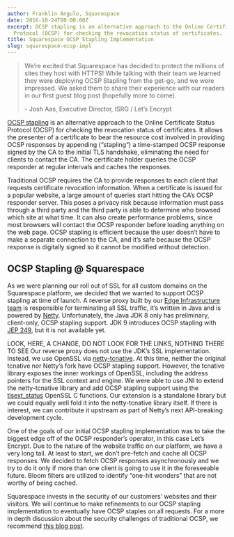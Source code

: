```yaml
---
author: Franklin Angulo, Squarespace
date: 2016-10-24T00:00:00Z
excerpt: OCSP stapling is an alternative approach to the Online Certificate Status
  Protocol (OCSP) for checking the revocation status of certificates.
title: Squarespace OCSP Stapling Implementation
slug: squarespace-ocsp-impl
---
```


> We’re excited that Squarespace has decided to protect the millions of sites they host with HTTPS! While talking with their
> team we learned they were deploying OCSP Stapling from the get-go, and we were impressed. We asked them to share their
> experience with our readers in our first guest blog post (hopefully more to come).
> 
> \- Josh Aas, Executive Director, ISRG / Let’s Encrypt

[OCSP stapling](https://en.wikipedia.org/wiki/OCSP_stapling) is an alternative approach to the Online Certificate Status Protocol (OCSP) for checking the revocation status of certificates. It allows the presenter of a certificate to bear the resource cost involved in providing OCSP responses by appending (“stapling”) a time-stamped OCSP response signed by the CA to the initial TLS handshake, eliminating the need for clients to contact the CA. The certificate holder queries the OCSP responder at regular intervals and caches the responses.

Traditional OCSP requires the CA to provide responses to each client that requests certificate revocation information. When a certificate is issued for a popular website, a large amount of queries start hitting the CA’s OCSP responder server. This poses a privacy risk because information must pass through a third party and the third party is able to determine who browsed which site at what time. It can also create performance problems, since most browsers will contact the OCSP responder before loading anything on the web page. OCSP stapling is efficient because the user doesn’t have to make a separate connection to the CA, and it’s safe because the OCSP response is digitally signed so it cannot be modified without detection.

## OCSP Stapling @ Squarespace

As we were planning our roll out of SSL for all custom domains on the Squarespace platform, we decided that we wanted to support OCSP stapling at time of launch. A reverse proxy built by our [Edge Infrastructure team](https://www.squarespace.com/about/careers?gh_jid=245517) is responsible for terminating all SSL traffic, it’s written in Java and is powered by [Netty](https://netty.io/). Unfortunately, the Java JDK 8 only has preliminary, client-only, OCSP stapling support. JDK 9 introduces OCSP stapling with [JEP 249](http://openjdk.java.net/jeps/249), but it is not available yet.

LOOK, HERE, A CHANGE, DO NOT LOOK FOR THE LINKS, NOTHING THERE TO SEE
Our reverse proxy does not use the JDK’s SSL implementation. Instead, we use OpenSSL via [netty-tcnative](http://nelly.io/wiki/forked-tomcat-native.html). At this time, neither the original tcnative nor Netty’s fork have OCSP stapling support. However, the tcnative library exposes the inner workings of OpenSSL, including the address pointers for the SSL context and engine. We were able to use JNI to extend the netty-tcnative library and add OCSP stapling support using the [tlsext_status](https://www.openssl.org/docs/man1.0.2/ssl/SSL_set_tlsext_status_type.html) OpenSSL C functions. Our extension is a standalone library but we could equally well fold it into the netty-tcnative library itself. If there is interest, we can contribute it upstream as part of Netty’s next API-breaking development cycle.

One of the goals of our initial OCSP stapling implementation was to take the biggest edge off of the OCSP responder’s operator, in this case Let’s Encrypt. Due to the nature of the website traffic on our platform, we have a very long tail. At least to start, we don’t pre-fetch and cache all OCSP responses. We decided to fetch OCSP responses asynchronously and we try to do it only if more than one client is going to use it in the foreseeable future. Bloom filters are utilized to identify “one-hit wonders” that are not worthy of being cached.

Squarespace invests in the security of our customers’ websites and their visitors. We will continue to make refinements to our OCSP stapling implementation to eventually have OCSP staples on all requests. For a more in depth discussion about the security challenges of traditional OCSP, we recommend [this blog post](https://www.imperialviolet.org/2014/04/19/revchecking.html).
